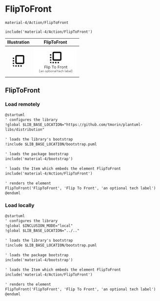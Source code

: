 # FlipToFront


```text
material-4/Action/FlipToFront
```

```text
include('material-4/Action/FlipToFront')
```



| Illustration | FlipToFront |
| :---: | :---: |
| ![illustration for Illustration](../../material-4/Action/FlipToFront.png) | ![illustration for FlipToFront](../../material-4/Action/FlipToFront.Local.png) |




## FlipToFront

### Load remotely
```plantuml
@startuml
' configures the library
!global $LIB_BASE_LOCATION="https://github.com/tmorin/plantuml-libs/distribution"

' loads the library's bootstrap
!include $LIB_BASE_LOCATION/bootstrap.puml

' loads the package bootstrap
include('material-4/bootstrap')

' loads the Item which embeds the element FlipToFront
include('material-4/Action/FlipToFront')

' renders the element
FlipToFront('FlipToFront', 'Flip To Front', 'an optional tech label')
@enduml
```

### Load locally
```plantuml
@startuml
' configures the library
!global $INCLUSION_MODE="local"
!global $LIB_BASE_LOCATION="../.."

' loads the library's bootstrap
!include $LIB_BASE_LOCATION/bootstrap.puml

' loads the package bootstrap
include('material-4/bootstrap')

' loads the Item which embeds the element FlipToFront
include('material-4/Action/FlipToFront')

' renders the element
FlipToFront('FlipToFront', 'Flip To Front', 'an optional tech label')
@enduml
```

